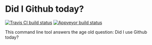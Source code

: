 Did I Github today?
===================

[![Travis CI build status](https://travis-ci.org/PhilboBaggins/did-i-github-today.svg?branch=master)](https://travis-ci.org/PhilboBaggins/did-i-github-today)
[![Appveyor build status](https://ci.appveyor.com/api/projects/status/iw8dpfyb5l7sqogg?svg=true)](https://ci.appveyor.com/project/PhilboBaggins/did-i-github-today)

This command line tool answers the age old question: Did I use Github today?
